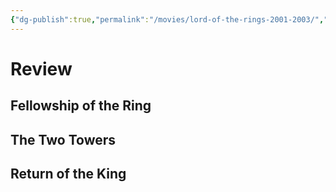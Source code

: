 ```yaml
---
{"dg-publish":true,"permalink":"/movies/lord-of-the-rings-2001-2003/","created":"2024-05-07","updated":"2024-05-07"}
---
```



# Review

## Fellowship of the Ring

## The Two Towers

## Return of the King
